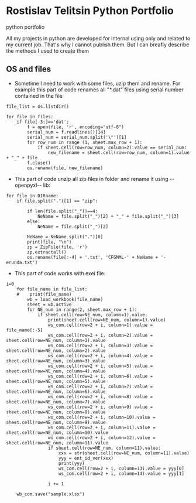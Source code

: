 # Rostislav Telitsin Python Portfolio
python portfolio

All my projects in python are developed for internal using only and related to my current job. That's why I cannot publish them. But I can breafly describe the methods I used to create them

## OS and files

- Sometime I need to work with some files, uzip them and rename. For example this part of code renames all "*.dat" files using serial number contained in the file
~~~
file_list = os.listdir()

for file in files:
    if file[-3:]=='dat':
        f = open(file, 'r', encoding="utf-8")
        serial_num = f.readlines()[14]
        serial_num = serial_num.split('\"')[1]
        for row_num in range (1, sheet.max_row + 1):
            if sheet.cell(row=row_num, column=2).value == serial_num:
                new_filename = sheet.cell(row=row_num, column=1).value + "_" + file
        f.close()
        os.rename(file, new_filename)

~~~

- This part of code unzip all zip files in folder and rename it using --openpyxl-- lib:
~~~
for file in DIRname:
    if file.split(".")[1] == "zip":

        if len(file.split("_"))==4:
            NeName = file.split("_")[2] + "_" + file.split("_")[3]
        else:
            NeName = file.split("_")[2]
        
        NeName = NeName.split(".")[0]
        print(file, "\n")
        zp = ZipFile(file, 'r')
        zp.extractall()
        os.rename(file[:-4] + '.txt', 'CFGMML-' + NeName + '-erunda.txt')
~~~        

- This part of code works with exel file:

~~~ 
i=0
    for file_name in file_list:
    #    print(file_name)
        wb = load_workbook(file_name)
        sheet = wb.active
        for NE_num in range(2, sheet.max_row + 1):
            if sheet.cell(row=NE_num, column=1).value:
                print(sheet.cell(row=NE_num, column=1).value)
                ws_com.cell(row=2 + i, column=1).value = file_name[:-5]
                ws_com.cell(row=2 + i, column=2).value = sheet.cell(row=NE_num, column=1).value
                ws_com.cell(row=2 + i, column=3).value = sheet.cell(row=NE_num, column=2).value
                ws_com.cell(row=2 + i, column=4).value = sheet.cell(row=NE_num, column=3).value
                ws_com.cell(row=2 + i, column=5).value = sheet.cell(row=NE_num, column=4).value
                ws_com.cell(row=2 + i, column=6).value = sheet.cell(row=NE_num, column=5).value
                ws_com.cell(row=2 + i, column=7).value = sheet.cell(row=NE_num, column=6).value
                ws_com.cell(row=2 + i, column=8).value = sheet.cell(row=NE_num, column=7).value
                ws_com.cell(row=2 + i, column=9).value = sheet.cell(row=NE_num, column=8).value
                ws_com.cell(row=2 + i, column=10).value = sheet.cell(row=NE_num, column=9).value
                ws_com.cell(row=2 + i, column=11).value = sheet.cell(row=NE_num, column=10).value
                ws_com.cell(row=2 + i, column=12).value = sheet.cell(row=NE_num, column=11).value
                if sheet.cell(row=NE_num, column=11).value:
                    xxx = str(sheet.cell(row=NE_num, column=11).value)
                    yyy = ent_id_ver(xxx)
                    print(yyy)
                    ws_com.cell(row=2 + i, column=13).value = yyy[0]
                    ws_com.cell(row=2 + i, column=14).value = yyy[1]

                i += 1

    wb_com.save("sample.xlsx")
~~~ 
